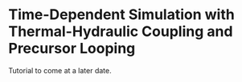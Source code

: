 # Time-Dependent Simulation with Thermal-Hydraulic Coupling and Precursor Looping

Tutorial to come at a later date.

